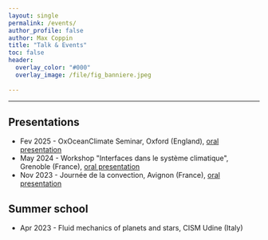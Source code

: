 ```yaml
---
layout: single 
permalink: /events/
author_profile: false
author: Max Coppin
title: "Talk & Events"
toc: false
header:
  overlay_color: "#000"
  overlay_image: /file/fig_banniere.jpeg
  
---
```

---
## Presentations 
- Fev 2025 - OxOceanClimate Seminar, Oxford (England), [oral presentation](/file/GDR_climat_2024.pdf)
- May 2024 - Workshop "Interfaces dans le système climatique", Grenoble (France), [oral presentation](/file/GDR_climat_2024.pdf)
- Nov 2023 - Journée de la convection, Avignon (France), [oral presentation](/file/Journee_convection_Observation_convection_Plateform_Coriolis.pdf)


## Summer school

- Apr 2023 - Fluid mechanics of planets and stars, CISM Udine (Italy) 
